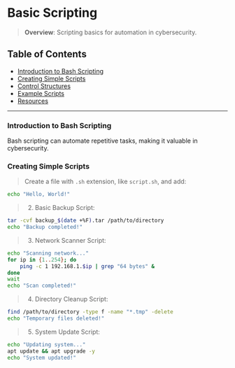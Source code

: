 # Basic Scripting

> **Overview**: Scripting basics for automation in cybersecurity.

## Table of Contents
- [Introduction to Bash Scripting](#introduction-to-bash-scripting)
- [Creating Simple Scripts](#creating-simple-scripts)
- [Control Structures](#control-structures)
- [Example Scripts](#example-scripts)
- [Resources](#resources)

---

### Introduction to Bash Scripting
Bash scripting can automate repetitive tasks, making it valuable in cybersecurity.

### Creating Simple Scripts
>Create a file with `.sh` extension, like `script.sh`, and add:
```bash
echo "Hello, World!"
```
>2. Basic Backup Script:
```bash
tar -cvf backup_$(date +%F).tar /path/to/directory
echo "Backup completed!"
```
>3. Network Scanner Script:
```bash
echo "Scanning network..."
for ip in {1..254}; do
    ping -c 1 192.168.1.$ip | grep "64 bytes" &
done
wait
echo "Scan completed!"
```
>4. Directory Cleanup Script:
```bash
find /path/to/directory -type f -name "*.tmp" -delete
echo "Temporary files deleted!"
```
>5. System Update Script:
```bash
echo "Updating system..."
apt update && apt upgrade -y
echo "System updated!"
```

